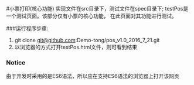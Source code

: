#小票打印(核心功能)
        实现文件在src目录下，测试文件在spec目录下;
    testPos是一个测试页面。该部分仅有小票的核心功能，
    在此页面对其功能进行测试。
    
###运行程序步骤:
1. git clone git@github.com:Demo-tong/pos_v1.0_2016_7_21.git
3. 以浏览器的方式打开testPos.html文件，则可看到结果
### Notice
由于开发时采用的是ES6语法，所以应在支持ES6语法的浏览器上打开该网页